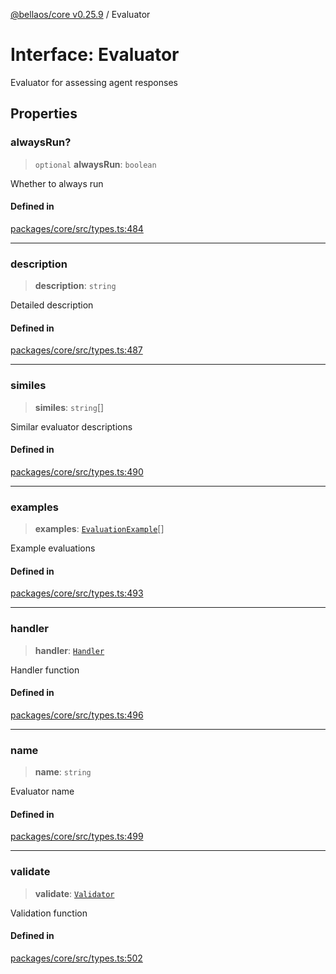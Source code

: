 [@bellaos/core v0.25.9](../index.md) / Evaluator

# Interface: Evaluator

Evaluator for assessing agent responses

## Properties

### alwaysRun?

> `optional` **alwaysRun**: `boolean`

Whether to always run

#### Defined in

[packages/core/src/types.ts:484](https://github.com/bellaOS/bella/blob/main/packages/core/src/types.ts#L484)

***

### description

> **description**: `string`

Detailed description

#### Defined in

[packages/core/src/types.ts:487](https://github.com/bellaOS/bella/blob/main/packages/core/src/types.ts#L487)

***

### similes

> **similes**: `string`[]

Similar evaluator descriptions

#### Defined in

[packages/core/src/types.ts:490](https://github.com/bellaOS/bella/blob/main/packages/core/src/types.ts#L490)

***

### examples

> **examples**: [`EvaluationExample`](EvaluationExample.md)[]

Example evaluations

#### Defined in

[packages/core/src/types.ts:493](https://github.com/bellaOS/bella/blob/main/packages/core/src/types.ts#L493)

***

### handler

> **handler**: [`Handler`](../type-aliases/Handler.md)

Handler function

#### Defined in

[packages/core/src/types.ts:496](https://github.com/bellaOS/bella/blob/main/packages/core/src/types.ts#L496)

***

### name

> **name**: `string`

Evaluator name

#### Defined in

[packages/core/src/types.ts:499](https://github.com/bellaOS/bella/blob/main/packages/core/src/types.ts#L499)

***

### validate

> **validate**: [`Validator`](../type-aliases/Validator.md)

Validation function

#### Defined in

[packages/core/src/types.ts:502](https://github.com/bellaOS/bella/blob/main/packages/core/src/types.ts#L502)
